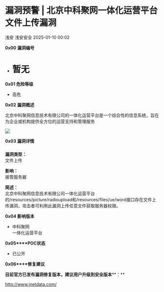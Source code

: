 #  漏洞预警 | 北京中科聚网一体化运营平台文件上传漏洞   
浅安  浅安安全   2025-01-10 00:02  
  
**0x00 漏洞编号**  
- # 暂无  
  
**0x01 危险等级**  
- 高危  
  
**0x02 漏洞概述**  
  
北京中科聚网信息技术有限公司的一体化运营平台是一个综合性的信息系统，旨在为企业或机构提供全方位的运营支持和管理服务  
  
![](https://mmbiz.qpic.cn/sz_mmbiz_png/7stTqD182SWibIrxzAyC8yLPm7CbDAKHMZGhyHayKEe5goFj7icktxc29Svqs0yLcUP9qBGicjFubH1fyDZL4vpug/640?wx_fmt=png&from=appmsg "")  
  
**0x03 漏洞详情**  
###   
  
**漏洞类型：**  
文件上传  
  
  
**影响：**  
接管服务器  
  
**简述：**  
北京中科聚网信息技术有限公司一体化运营平台的/resources/picture/radioupload和/resources/files/ue/word接口存在文件上传漏洞，攻击者可利用此漏洞上传任意文件获取服务器权限。  
  
**0x04 影响版本**  
- 中科聚网  
一体化运营平台  
  
**0x05****POC状态**  
- 已公开  
  
**0x06****修复建议**  
  
**目前官方已发布漏洞修复版本，建议用户升级到安全版本****：**  
  
http://www.jnetdata.com/  
  
  
  
